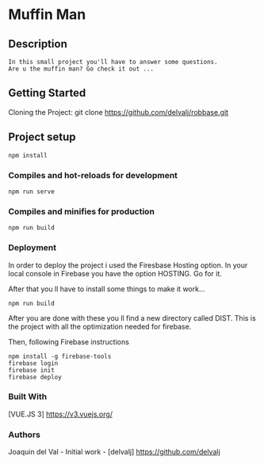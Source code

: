 # Muffin Man 

## Description
```
In this small project you'll have to answer some questions.
Are u the muffin man? Go check it out ... 
```

## Getting Started
Cloning the Project:
git clone <https://github.com/delvalj/robbase.git>

## Project setup
```
npm install
```

### Compiles and hot-reloads for development
```
npm run serve
```

### Compiles and minifies for production
```
npm run build
```

### Deployment
In order to deploy the project i used the Firesbase Hosting option. In your local console in Firebase you have the option HOSTING. Go for it.

After that you ll have to install some things to make it work...

```
npm run build
```

After you are done with these you ll find a new directory called DIST. This is the project with all the optimization needed for firebase.

Then, following Firebase instructions

```
npm install -g firebase-tools
firebase login
firebase init
firebase deploy
```

### Built With
[VUE.JS 3] https://v3.vuejs.org/


### Authors
Joaquin del Val - Initial work - [delvalj] https://github.com/delvalj

